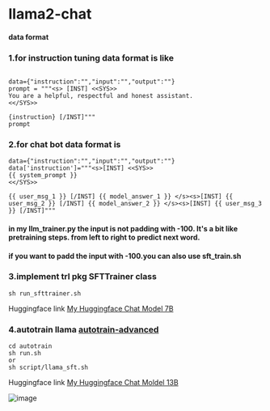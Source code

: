 # llama2-chat
#### data format
### 1.for instruction tuning data format is like 
```

data={"instruction":"","input":"","output":""}
prompt = """<s> [INST] <<SYS>>
You are a helpful, respectful and honest assistant.
<</SYS>>

{instruction} [/INST]"""
prompt
```

### 2.for chat bot data format is 
```
data={"instruction":"","input":"","output":""}
data['instruction']="""<s>[INST] <<SYS>>
{{ system_prompt }}
<</SYS>>

{{ user_msg_1 }} [/INST] {{ model_answer_1 }} </s><s>[INST] {{ user_msg_2 }} [/INST] {{ model_answer_2 }} </s><s>[INST] {{ user_msg_3 }} [/INST]"""
```
#### in my llm_trainer.py the input is not padding with -100. It's a bit like pretraining steps. from left to right to predict next word.
#### if you want to padd the input with -100.you can also use sft_train.sh
### 3.implement trl pkg SFTTrainer class
```
sh run_sfttrainer.sh
```
Huggingface link [My Huggingface Chat Model 7B](https://huggingface.co/Moses25/Llama2-MosesLM-7b-chat)

### 4.autotrain llama   [autotrain-advanced](https://github.com/huggingface/autotrain-advanced)
```
cd autotrain
sh run.sh
or
sh script/llama_sft.sh
```
Huggingface link [My Huggingface Chat Moldel 13B]([https://huggingface.co/Moses25/MosesLM-13B-chat](https://huggingface.co/Moses25/Meta-LlaMA-3-8B-Instruct-16k))

![image](https://github.com/moseshu/llama2-chat/assets/23112888/ab1b4a31-51d7-40b3-a6f5-306013a43acb)

